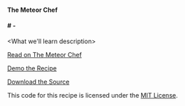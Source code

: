 #### The Meteor Chef
#### \#<sequence number> - <Recipe Name>

<What we'll learn description>


[Read on The Meteor Chef](http://themeteorchef.com/recipes/<recipe-slug>)  

[Demo the Recipe](http://themeteorchef-<demo-number>-demo.meteor.com)  

[Download the Source](https://github.com/themeteorchef/<repository-slug>/archive/master.zip)

This code for this recipe is licensed under the [MIT License](http://opensource.org/licenses/MIT).
